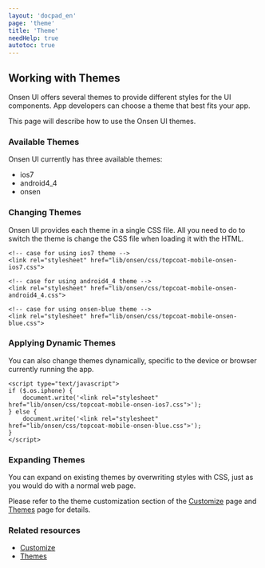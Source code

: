 ```yaml
---
layout: 'docpad_en'
page: 'theme'
title: 'Theme'
needHelp: true
autotoc: true
---
```


## Working with Themes

Onsen UI offers several themes to provide different styles for the UI components. App developers can choose a theme that best fits your app.

This page will describe how to use the Onsen UI themes.

### Available Themes

Onsen UI currently has three available themes:

 * ios7
 * android4_4
 * onsen

### Changing Themes

Onsen UI provides each theme in a single CSS file. All you need to do to switch the theme is change the CSS file when loading it with the HTML.

    <!-- case for using ios7 theme -->
    <link rel="stylesheet" href="lib/onsen/css/topcoat-mobile-onsen-ios7.css">

    <!-- case for using android4_4 theme -->
    <link rel="stylesheet" href="lib/onsen/css/topcoat-mobile-onsen-android4_4.css">

    <!-- case for using onsen-blue theme -->
    <link rel="stylesheet" href="lib/onsen/css/topcoat-mobile-onsen-blue.css">

### Applying Dynamic Themes

You can also change themes dynamically, specific to the device or browser currently running the app.

    <script type="text/javascript">
    if ($.os.iphone) {
        document.write('<link rel="stylesheet" href="lib/onsen/css/topcoat-mobile-onsen-ios7.css">');
    } else {
        document.write('<link rel="stylesheet" href="lib/onsen/css/topcoat-mobile-onsen-blue.css">');
    }
    </script>

### Expanding Themes

You can expand on existing themes by overwriting styles with CSS, just as you would do with a normal web page.

Please refer to the theme customization section of the <a href="/guide/cutomize.html">Customize</a> page and <a href="/themes/">Themes</a> page for details.

### Related resources

 * <a href="/guide/cutomize.html">Customize</a>
 * <a href="/themes/">Themes</a>

